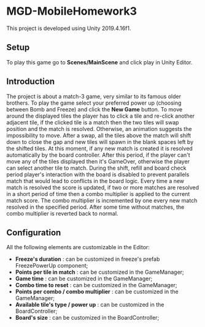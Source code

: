 # MGD-MobileHomework3


This project is developed using Unity 2019.4.16f1.

## Setup

To play this game go to **Scenes/MainScene** and click play in Unity Editor.

## Introduction
The project is about a match-3 game, very similar to its famous older brothers.
To play the game select your preferred power up (choosing between Bomb and Freeze) and click 
the **New Game** button.
To move around the displayed tiles the player has to click a tile and re-click another adjacent
tile, if the clicked tile is a match then the two tiles will swap position and the match is resolved.
Otherwise, an animation suggests the impossibility to move.
After a swap, all the tiles above the match will shift down to close the gap and new tiles will spawn
in the blank spaces left by the shifted tiles. At this moment, if any new match is created it is resolved
automatically by the board controller. After this period, if the player can't move any of the tiles 
displayed then it's GameOver, otherwise the player can select another tile to match.
During the shift, refill and board check period player's interaction with the board is disabled to prevent
parallels match that would lead to conflicts in the board logic.
Every time a new match is resolved the score is updated, if two or more matches are resolved in a short period of time
then a combo multiplier is applied to the current match score. The combo multiplier is incremented by one every new match
resolved in the specified period. After some time without matches, the combo
multiplier is reverted back to normal.

## Configuration

All the following elements are customizable in the Editor:

- **Freeze's duration** : can be customized in freeze's prefab FreezePowerUp component;
- **Points per tile in match** : can be customized in the GameManager;
- **Game time** : can be customized in the GameManager;
- **Combo time to reset** : can be customized in the GameManager;
- **Points per combo / combo multiplier** : can be customized in the GameManager;
- **Available tile's type / power up** : can be customized in the BoardController;
- **Board's size** : can be customized in the BoardController;

